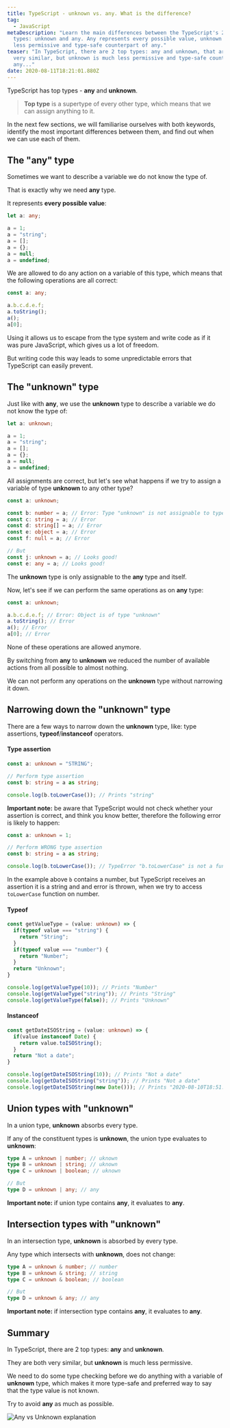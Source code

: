 ```yaml
---
title: TypeScript - unknown vs. any. What is the difference?
tag:
  - JavaScript
metaDescription: "Learn the main differences between the TypeScript's 2 top
  types: unknown and any. Any represents every possible value, unknown is much
  less permissive and type-safe counterpart of any."
teaser: "In TypeScript, there are 2 top types: any and unknown, that are both
  very similar, but unknown is much less permissive and type-safe counterpart of
  any..."
date: 2020-08-11T18:21:01.880Z
---
```

TypeScript has top types - **any** and **unknown**.

> **Top type** is a supertype of every other type, which means that we can assign anything to it.

In the next few sections, we will familiarise ourselves with both keywords, identify the most important differences between them, and find out when we can use each of them.

## The "any" type

Sometimes we want to describe a variable we do not know the type of. 

That is exactly why we need **any** type. 

It represents **every possible value**:

```typescript
let a: any;

a = 1;
a = "string";
a = [];
a = {};
a = null;
a = undefined;
```

We are allowed to do any action on a variable of this type, which means that the following operations are all correct:

```typescript
const a: any;

a.b.c.d.e.f;
a.toString();
a();
a[0];
```

Using it allows us to escape from the type system and write code as if it was pure JavaScript, which gives us a lot of freedom.

But writing code this way leads to some unpredictable errors that TypeScript can easily prevent.

## The "unknown" type

Just like with **any**, we use the **unknown** type to describe a variable we do not know the type of:

```typescript
let a: unknown;

a = 1;
a = "string";
a = [];
a = {};
a = null;
a = undefined;
```

All assignments are correct, but let's see what happens if we try to assign a variable of type **unknown** to any other type?

```typescript
const a: unknown;

const b: number = a; // Error: Type "unknown" is not assignable to type "number".
const c: string = a; // Error
const d: string[] = a; // Error
const e: object = a; // Error
const f: null = a; // Error

// But
const j: unknown = a; // Looks good!
const e: any = a; // Looks good!
```

The **unknown** type is only assignable to the **any** type and itself.

Now, let's see if we can perform the same operations as on **any** type:

```typescript
const a: unknown;

a.b.c.d.e.f; // Error: Object is of type "unknown"
a.toString(); // Error
a(); // Error
a[0]; // Error
```

None of these operations are allowed anymore. 

By switching from **any** to **unknown** we reduced the number of available actions from all possible to almost nothing.

We can not perform any operations on the **unknown** type without narrowing it down.

## Narrowing down the "unknown" type

There are a few ways to narrow down the **unknown** type, like: type assertions, **typeof**/**instanceof** operators.

#### Type assertion

```typescript
const a: unknown = "STRING";

// Perform type assertion
const b: string = a as string;

console.log(b.toLowerCase()); // Prints "string"
```

**Important note:** be aware that TypeScript would not check whether your assertion is correct, and think you know better, therefore the following error is likely to happen:

```typescript
const a: unknown = 1;

// Perform WRONG type assertion
const b: string = a as string;

console.log(b.toLowerCase()); // TypeError "b.toLowerCase" is not a function
```

In the example above `b` contains a number, but TypeScript receives an assertion it is a string and and error is thrown, when we try to access `toLowerCase` function on number.

#### Typeof

```typescript
const getValueType = (value: unknown) => {
  if(typeof value === "string") {
    return "String";
  }
  if(typeof value === "number") {
    return "Number";
  }
  return "Unknown";
}

console.log(getValueType(10)); // Prints "Number"
console.log(getValueType("string")); // Prints "String"
console.log(getValueType(false)); // Prints "Unknown"
```

#### Instanceof

```typescript
const getDateISOString = (value: unknown) => {
  if(value instanceof Date) {
    return value.toISOString();
  }
  return "Not a date";
}

console.log(getDateISOString(10)); // Prints "Not a date"
console.log(getDateISOString("string")); // Prints "Not a date"
console.log(getDateISOString(new Date())); // Prints "2020-08-10T18:51:51.673Z"
```

## Union types with "unknown"

In a union type, **unknown** absorbs every type. 

If any of the constituent types is **unknown**, the union type evaluates to **unknown**:

```typescript
type A = unknown | number; // uknown
type B = unknown | string; // uknown
type C = unknown | boolean; // uknown

// But
type D = unknown | any; // any
```

**Important note:** if union type contains **any**, it evaluates to **any**.

## Intersection types with "unknown"

In an intersection type, **unknown** is absorbed by every type. 

Any type which intersects with **unknown**, does not change:

```typescript
type A = unknown & number; // number
type B = unknown & string; // string
type C = unknown & boolean; // boolean

// But
type D = unknown & any; // any
```

**Important note:** if intersection type contains **any**, it evaluates to **any**.

## Summary

In TypeScript, there are 2 top types: **any** and **unknown**.

They are both very similar, but **unknown** is much less permissive.

We need to do some type checking before we do anything with a variable of **unknown** type, which makes it more type-safe and preferred way to say that the type value is not known. 

Try to avoid **any** as much as possible.

![Any vs Unknown explanation](/img/screenshot-2020-08-10-at-21.07.00.png "Any vs Unknown explanation")